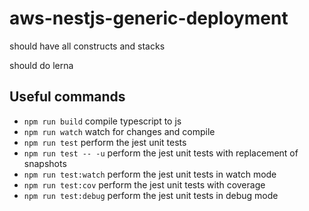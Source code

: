 # aws-nestjs-generic-deployment
should have all constructs and stacks

should do lerna

## Useful commands

* `npm run build`   compile typescript to js
* `npm run watch`   watch for changes and compile
* `npm run test`    perform the jest unit tests
* `npm run test -- -u`    perform the jest unit tests with replacement of snapshots
* `npm run test:watch`    perform the jest unit tests in watch mode
* `npm run test:cov`    perform the jest unit tests with coverage 
* `npm run test:debug`    perform the jest unit tests in debug mode 
